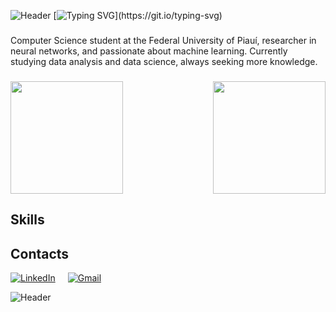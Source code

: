 
![Header](https://capsule-render.vercel.app/api?type=waving&color=ef476f&height=150&section=header)
[![Typing SVG](https://readme-typing-svg.demolab.com?font=Fira+Code&size=18&duration=4998&pause=999&color=C31556&center=true&vCenter=true&width=435&lines=Hello+there%2C+my+name+is+Nicole!)](https://git.io/typing-svg)




###
Computer Science student at the Federal University of Piauí, researcher in neural networks, and passionate about machine learning. Currently studying data analysis and data science, always seeking more knowledge.
###


<div style="display: flex; justify-content: space-between;">

  <img height="180em" src="https://github-readme-stats.vercel.app/api?username=Nicoleel336&show_icons=true&title_color=ff006e&icon_color=9f86c0&text_color=" />
  
  <img height="180em" src="https://github-readme-activity-graph.vercel.app/graph?username=Nicoleel336&bg_color=00000000&color=ff0054&title_color=ff0054&line=ff758f&hide_border=true&point=590d22" />

</div>

## Skills




           
## Contacts

<div style="display: flex; gap: 20px;">
  <a href="https://www.linkedin.com/in/nicole-ellen-magalh%C3%A3es-silvestre-7b32712bb/">
    <img src="https://img.shields.io/badge/linkedin-0A66C2?style=for-the-badge&logo=linkedin&logoColor=white&color=blue" alt="LinkedIn" />
  </a>
  <a href="mailto:nicoleellen.magalhaes@gmail.com">
    <img src="https://img.shields.io/badge/gmail-D14836?style=for-the-badge&logo=gmail&logoColor=white&color=red" alt="Gmail" />
  </a>
</div>

![Header](https://capsule-render.vercel.app/api?type=waving&color=ef476f&height=150&section=footer)
